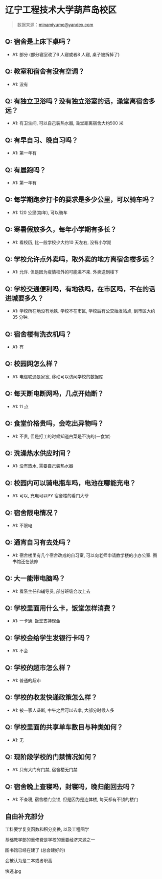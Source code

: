 # 辽宁工程技术大学葫芦岛校区

> 数据来源：minamiyume@yandex.com

## Q: 宿舍是上床下桌吗？

- A1: 部分 (部分寝室改了6 人寝或者8 人寝, 桌子被拆掉了)

## Q: 教室和宿舍有没有空调？

- A1: 没有

## Q: 有独立卫浴吗？没有独立浴室的话，澡堂离宿舍多远？

- A1: 有卫生间, 可以自己装热水器, 澡堂距离宿舍大约500 米

## Q: 有早自习、晚自习吗？

- A1: 第一年有

## Q: 有晨跑吗？

- A1: 第一年有

## Q: 每学期跑步打卡的要求是多少公里，可以骑车吗？

- A1: 120 公里(每年), 可以骑车

## Q: 寒暑假放多久，每年小学期有多长？

- A1: 看校历, 比一般学校少大约10 天左右, 没有小学期

## Q: 学校允许点外卖吗，取外卖的地方离宿舍楼多远？

- A1: 允许. 但是因为疫情校外的可能进不来. 外卖送到楼下

## Q: 学校交通便利吗，有地铁吗，在市区吗，不在的话进城要多久？

- A1: 学校所在地没有地铁. 学校不在市区, 学校后有公交始发站点, 到市区大约35 分钟.

## Q: 宿舍楼有洗衣机吗？

- A1: 有

## Q: 校园网怎么样？

- A1: 电信联通是家宽, 移动可以访问学校的数据库

## Q: 每天断电断网吗，几点开始断？

- A1: 11 点

## Q: 食堂价格贵吗，会吃出异物吗？

- A1: 不贵, 但是打工的时候知道白菜是不洗的(一食堂)

## Q: 洗澡热水供应时间？

- A1: 没有热水, 需要自己装热水器

## Q: 校园内可以骑电瓶车吗，电池在哪能充电？

- A1: 可以, 充电可以PY 宿舍楼的看门大爷

## Q: 宿舍限电情况？

- A1: 不限电

## Q: 通宵自习有去处吗？

- A1: 宿舍楼里有几个宿舍改成的自习室, 可以向老师申请教学楼的小办公室. 图书馆还在装修

## Q: 大一能带电脑吗？

- A1: 看系主任和辅导员, 部分班级会收上去

## Q: 学校里面用什么卡，饭堂怎样消费？

- A1: 一卡通. 饭堂支持现金

## Q: 学校会给学生发银行卡吗？

- A1: 不会

## Q: 学校的超市怎么样？

- A1: 普通的超市

## Q: 学校的收发快递政策怎么样？

- A1: 被一家人垄断, 中午之后可以去拿, 大部分时候人多

## Q: 学校里面的共享单车数目与种类如何？

- A1: 无

## Q: 现阶段学校的门禁情况如何？

- A1: 只有大门有门禁, 宿舍楼无门禁

## Q: 宿舍晚上查寝吗，封寝吗，晚归能回去吗？

- A1: 不查寝, 宿舍楼门会锁, 但是因为是连体楼, 每天都有不锁的楼门

## 自由补充部分

工科要学复变函数和积分变换, 以及工程图学

基础教学部的重修费是学校的重要经济来源之一

图书馆已经在建了 (总会建好的)

会被认为是二本或者职高































快逃.jpg